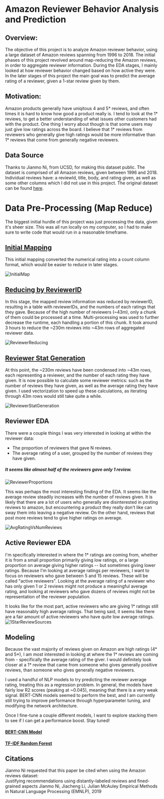 # Amazon Reviewer Behavior Analysis and Prediction

## Overview:
The objective of this project is to analyze Amazon reviewer behavior, using a large dataset of Amazon reviews spanning from 1996 to 2018. The initial phases of this project revolved around map-reducing the Amazon reviews, in order to aggregate reviewer information. During the EDA stages, I mainly looked at how reviewer behavior changed based on how active they were. In the later stages of this project the main goal was to predict the average rating of a reviewer, given a 1-star review given by them.

## Motivation:
Amazon products generally have uniqitous 4 and 5* reviews, and often times it is hard to know how good a product really is. I tend to look at the 1* reviews, to get a better understanding of what issues other customers had with the product. One thing I worry about though is that some users may just give low ratings across the board. I believe that 1* reviews from reviewers who generally give high ratings would be more informative than 1* reviews that come from generally negative reviewers.

## Data Source
Thanks to Jianmo Ni, from UCSD, for making this dataset public. The dataset is comprised of all Amazon reviews, given between 1996 and 2018. Individual reviews have: a reviewId, title, body, and rating given, as well as some other columns which I did not use in this project. The original dataset can be found [here](https://cseweb.ucsd.edu/~jmcauley/datasets/amazon_v2/).


# Data Pre-Processing (Map Reduce)
The biggest initial hurdle of this project was just processing the data, given it's sheer size. This was all run locally on my computer, so I had to make sure to write code that would run in a reasonable timeframe.

## [Initial Mapping](./Data_Processing/Review_Mapping.ipynb)

This initial mapping converted the numerical rating into a count column format, which would be easier to reduce in later stages.

![InitialMap](./Readme_Images/initial_map.png)

## [Reducing by ReviewerID](./Data_Processing/Reduce_Reviewer_Data.ipynb)
In this stage, the mapped review information was reduced by reviewerID, resulting in a table with reviewerIDs, and the numbers of each ratings that they gave. Because of the high number of reviewers (~43m), only a chunk of them could be processed at a time. Multi-processing was used to further decrease the runtime, each handling a portion of this chunk. It took around 3 hours to reduce the ~230m reviews into ~43m rows of aggregated reviewer data.

![ReviewerReducing](./Readme_Images/reviewer_reducing.png)

## [Reviewer Stat Generation](./Data_Processing/Reviewer_Feature_Engineering.ipynb)
At this point, the ~230m reviews have been condensed into ~43m rows, each representing a reviewer, and the number of each rating they have given. It is now possible to calculate some reviewer metrics: such as the number of reviews they have given, as well as the average rating they have given. I used vectorization to speed up these calculations, as iterating through 43m rows would still take quite a while.

![ReviewerStatGeneration](./Readme_Images/reviewer_stat_generation.png)

## Reviewer EDA
There were a couple things I was very interested in looking at within the reviewer data:
- The proportion of reviewers that gave N reviews.
- The average rating of a user, grouped by the number of reviews they have given.

##### It seems like almost half of the reviewers gave only 1 review.
![ReviewerProportions](./Readme_Images/reviewer_proportions.png)

This was perhaps the most interesting finding of the EDA. It seems like the average review steadily increases with the number of reviews given. It is likely that there are a lot of users who generally are disinterested in posting reviews to amazon, but encountering a product they really don't like can sway them into leaving a negative review. On the other hand, reviews that post more reviews tend to give higher ratings on average.

![AvgRatingVsNumReviews](./Readme_Images/avg_rating_by_num_reviews.png)

## Active Reviewer EDA

I'm specifically interested in where the 1* ratings are coming from, whether it is from a small proportion primarily giving low ratings, or a large proportion on average giving higher ratings -- but sometimes giving lower ratings. Because I'm looking at average ratings per reviewers, I want to focus on reviewers who gave between 5 and 15 reviews. These will be called "active reviewers". Looking at the average rating of a reviewer who has only given 1 or 2 reviews might not produce a meaningful average rating, and looking at reviewers who gave dozens of reviews might not be representation of the reviewer population.

It looks like for the most part, active reviewers who are giving 1* ratings still have reasonably high average ratings. That being said, it seems like there are a fair amount of active reviewers who have quite low average ratings.
![1StarReviewSources](./Readme_Images/1_star_source.png)

## Modeling
Because the vast majority of reviews given on Amazon are high ratings (4* and 5*), I am most interested in looking at where the 1* reviews are coming from - specifically the average rating of the giver. I would definitely look closer at a 1* review that came from someone who gives generally positive reviews, than someone who gives generally negative reviewers.

I used a handful of NLP models to try predicting the reviewer average rating, treating this as a regression problem. In general, the models have fairly low R2 scores (peaking at ~0.045), meaning that there is a very weak signal. BERT-CNN models seemed to perform the best, and I am currently still trying to improve performance through hyperparameter tuning, and modifying the network architecture.

Once I fine-tune a couple different models, I want to explore stacking them to see if I can get a performance boost. Stay tuned!

#### [BERT-CNN Model](Modeling/Bert_CNN.ipynb)

#### [TF-IDF Random Forest](Modeling/TF_IDF_Random_Forest.ipynb)


## Citations
Jianmo Ni requested that this paper be cited when using the Amazon reviews dataset:\
Justifying recommendations using distantly-labeled reviews and fined-grained aspects
Jianmo Ni, Jiacheng Li, Julian McAuley
Empirical Methods in Natural Language Processing (EMNLP), 2019